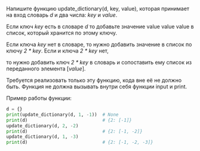 

Напишите функцию update_dictionary(d, key, value), которая принимает на вход словарь _d_ и два числа: _key_ и _value_.

Если ключ _key_ есть в словаре _d_ то добавьте значение value value value в список, который хранится по этому ключу.

Если ключа _key_ нет в словаре, то нужно добавить значение в список по ключу _2 * key_. Если и ключа _2 * key_ нет,

то нужно добавить ключ _2 * key_ в словарь и сопоставить ему список из переданного элемента [_value_].

Требуется реализовать только эту функцию, кода вне её не должно быть.
Функция не должна вызывать внутри себя функции input и print.

Пример работы функции:


```python
d = {}
print(update_dictionary(d, 1, -1))  # None
print(d)                            # {2: [-1]}
update_dictionary(d, 2, -2)
print(d)                            # {2: [-1, -2]}
update_dictionary(d, 1, -3)
print(d)                            # {2: [-1, -2, -3]}
```
